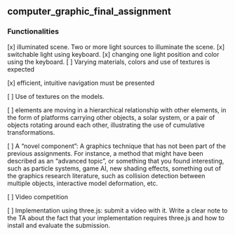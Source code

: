 ## computer_graphic_final_assignment
### Functionalities
[x] illuminated scene. Two or more light sources to illuminate the scene.
    [x] switchable light using keyboard.
    [x] changing one light position and color using the keyboard.
    [ ] Varying materials, colors and use of textures is expected
    
[x] efficient, intuitive navigation must be presented

[ ] Use of textures on the models.

[ ] elements are moving in a hierarchical relationship with other elements, in the form of platforms carrying other objects, a solar system, or a pair of objects rotating around each other, illustrating the use of cumulative transformations.

[ ] A “novel component”: A graphics technique that has not been part of the previous assignments.
For instance, a method that might have been described as an “advanced topic”, or something
that you found interesting, such as particle systems, game AI, new shading effects, something
out of the graphics research literature, such as collision detection between multiple objects,
interactive model deformation, etc. 

[ ] Video competition

[ ] Implementation using three.js: submit a video with it. Write a clear note to the TA
about the fact that your implementation requires three.js and how to install and evaluate the
submission.